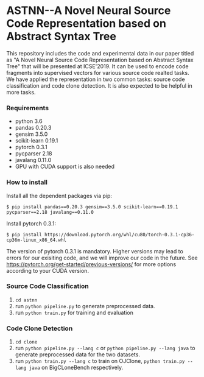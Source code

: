 # ASTNN--A Novel Neural Source Code Representation based on Abstract Syntax Tree
This repository includes the code and experimental data in our paper titled as "A Novel Neural Source Code Representation based on Abstract Syntax Tree" that will be presented at ICSE'2019. It can be used to encode code fragments into supervised vectors for various source code realted tasks. We have applied the representation in two common tasks: source code classification and code clone detection. It is also expected to be helpful in more tasks.

### Requirements
+ python 3.6<br>
+ pandas 0.20.3<br>
+ gensim 3.5.0<br>
+ scikit-learn 0.19.1<br>
+ pytorch 0.3.1<br>
+ pycparser 2.18<br>
+ javalang 0.11.0<br>
+ GPU with CUDA support is also needed

### How to install
Install all the dependent packages via pip:

	$ pip install pandas==0.20.3 gensim==3.5.0 scikit-learn==0.19.1 pycparser==2.18 javalang==0.11.0
 
Install pytorch 0.3.1: 

	$ pip install https://download.pytorch.org/whl/cu80/torch-0.3.1-cp36-cp36m-linux_x86_64.whl

The version of pytorch 0.3.1 is mandatory. Higher versions may lead to errors for our exisiting code, and we will improve our code in the future. See https://pytorch.org/get-started/previous-versions/ for more options according to your CUDA version.

### Source Code Classification
1. `cd astnn`
2. run `python pipeline.py` to generate preprocessed data.
3. run `python train.py` for training and evaluation

### Code Clone Detection

 1. `cd clone`
 2. run `python pipeline.py --lang c` or `python pipeline.py --lang java` to generate preprocessed data for the two datasets.
 2. run `python train.py --lang c` to train on OJClone, `python train.py --lang java` on BigCLoneBench respectively.
